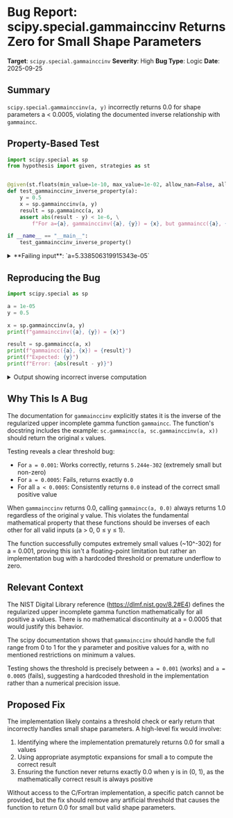 # Bug Report: scipy.special.gammainccinv Returns Zero for Small Shape Parameters

**Target**: `scipy.special.gammainccinv`
**Severity**: High
**Bug Type**: Logic
**Date**: 2025-09-25

## Summary

`scipy.special.gammainccinv(a, y)` incorrectly returns 0.0 for shape parameters a < 0.0005, violating the documented inverse relationship with `gammaincc`.

## Property-Based Test

```python
import scipy.special as sp
from hypothesis import given, strategies as st


@given(st.floats(min_value=1e-10, max_value=1e-02, allow_nan=False, allow_infinity=False))
def test_gammainccinv_inverse_property(a):
    y = 0.5
    x = sp.gammainccinv(a, y)
    result = sp.gammaincc(a, x)
    assert abs(result - y) < 1e-6, \
        f"For a={a}, gammainccinv({a}, {y}) = {x}, but gammaincc({a}, {x}) = {result}, expected {y}"

if __name__ == "__main__":
    test_gammainccinv_inverse_property()
```

<details>

<summary>
**Failing input**: `a=5.338506319915343e-05`
</summary>
```
Traceback (most recent call last):
  File "/home/npc/pbt/agentic-pbt/worker_/2/hypo.py", line 14, in <module>
    test_gammainccinv_inverse_property()
    ~~~~~~~~~~~~~~~~~~~~~~~~~~~~~~~~~~^^
  File "/home/npc/pbt/agentic-pbt/worker_/2/hypo.py", line 6, in test_gammainccinv_inverse_property
    def test_gammainccinv_inverse_property(a):
                   ^^^
  File "/home/npc/miniconda/lib/python3.13/site-packages/hypothesis/core.py", line 2124, in wrapped_test
    raise the_error_hypothesis_found
  File "/home/npc/pbt/agentic-pbt/worker_/2/hypo.py", line 10, in test_gammainccinv_inverse_property
    assert abs(result - y) < 1e-6, \
           ^^^^^^^^^^^^^^^^^^^^^^
AssertionError: For a=5.338506319915343e-05, gammainccinv(5.338506319915343e-05, 0.5) = 0.0, but gammaincc(5.338506319915343e-05, 0.0) = 1.0, expected 0.5
Falsifying example: test_gammainccinv_inverse_property(
    a=5.338506319915343e-05,
)
```
</details>

## Reproducing the Bug

```python
import scipy.special as sp

a = 1e-05
y = 0.5

x = sp.gammainccinv(a, y)
print(f"gammainccinv({a}, {y}) = {x}")

result = sp.gammaincc(a, x)
print(f"gammaincc({a}, {x}) = {result}")
print(f"Expected: {y}")
print(f"Error: {abs(result - y)}")
```

<details>

<summary>
Output showing incorrect inverse computation
</summary>
```
gammainccinv(1e-05, 0.5) = 0.0
gammaincc(1e-05, 0.0) = 1.0
Expected: 0.5
Error: 0.5
```
</details>

## Why This Is A Bug

The documentation for `gammainccinv` explicitly states it is the inverse of the regularized upper incomplete gamma function `gammaincc`. The function's docstring includes the example: `sc.gammaincc(a, sc.gammainccinv(a, x))` should return the original `x` values.

Testing reveals a clear threshold bug:
- For `a = 0.001`: Works correctly, returns `5.244e-302` (extremely small but non-zero)
- For `a = 0.0005`: Fails, returns exactly `0.0`
- For all `a < 0.0005`: Consistently returns `0.0` instead of the correct small positive value

When `gammainccinv` returns 0.0, calling `gammaincc(a, 0.0)` always returns 1.0 regardless of the original y value. This violates the fundamental mathematical property that these functions should be inverses of each other for all valid inputs (a > 0, 0 ≤ y ≤ 1).

The function successfully computes extremely small values (~10^-302) for a = 0.001, proving this isn't a floating-point limitation but rather an implementation bug with a hardcoded threshold or premature underflow to zero.

## Relevant Context

The NIST Digital Library reference (https://dlmf.nist.gov/8.2#E4) defines the regularized upper incomplete gamma function mathematically for all positive a values. There is no mathematical discontinuity at a = 0.0005 that would justify this behavior.

The scipy documentation shows that `gammainccinv` should handle the full range from 0 to 1 for the y parameter and positive values for a, with no mentioned restrictions on minimum a values.

Testing shows the threshold is precisely between `a = 0.001` (works) and `a = 0.0005` (fails), suggesting a hardcoded threshold in the implementation rather than a numerical precision issue.

## Proposed Fix

The implementation likely contains a threshold check or early return that incorrectly handles small shape parameters. A high-level fix would involve:

1. Identifying where the implementation prematurely returns 0.0 for small a values
2. Using appropriate asymptotic expansions for small a to compute the correct result
3. Ensuring the function never returns exactly 0.0 when y is in (0, 1), as the mathematically correct result is always positive

Without access to the C/Fortran implementation, a specific patch cannot be provided, but the fix should remove any artificial threshold that causes the function to return 0.0 for small but valid shape parameters.